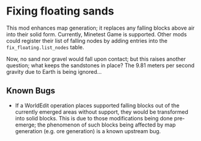 # Fixing floating sands

This mod enhances map generation; it replaces any falling blocks above air into their solid form. Currently, Minetest Game is supported. Other mods could register their list of falling nodes by adding entries into the `fix_floating.list_nodes` table.

Now, no sand nor gravel would fall upon contact; but this raises another question; what keeps the sandstones in place? The 9.81 meters per second gravity due to Earth is being ignored...

## Known Bugs

* If a WorldEdit operation places supported falling blocks out of the currently emerged areas without support, they would be transformed into solid blocks. This is due to those modifications being done pre-emerge; the phenomenon of such blocks being affected by map generation (e.g. ore generation) is a known upstream bug.

